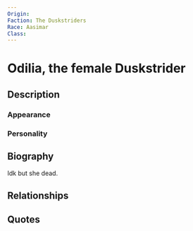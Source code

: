```yaml
---
Origin: 
Faction: The Duskstriders
Race: Aasimar
Class:
---
```

# Odilia, the female Duskstrider
## Description

### Appearance
### Personality
## Biography
Idk but she dead.
## Relationships

## Quotes